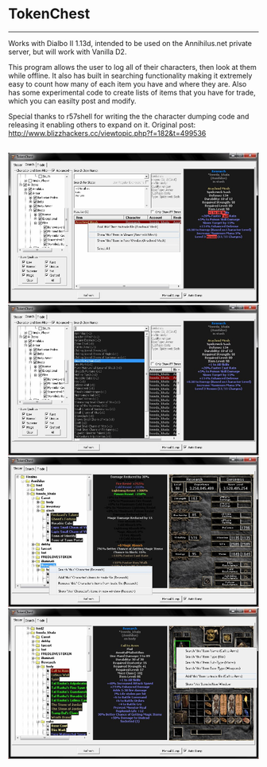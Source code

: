 # TokenChest
------------

Works with Dialbo II 1.13d, intended to be used on the Annihilus.net private server, but will work with Vanilla D2. 

This program allows the user to log all of their characters, then look at them while offline. 
It also has built in searching functionality making it extremely easy to count how many of each item you have and where they are.
Also has some experimental code to create lists of items that you have for trade, which you can easilty post and modify. 

Special thanks to r57shell for writing the the character dumping code and releasing it enabling others to expand on it.
Original post: http://www.blizzhackers.cc/viewtopic.php?f=182&t=499536

<br/>![shot1](TokenChest/screenshots/shot1.jpg)
<br/>![shot2](TokenChest/screenshots/shot2.jpg)
<br/>![shot3](TokenChest/screenshots/shot3.jpg)
<br/>![shot4](TokenChest/screenshots/shot4.jpg)
